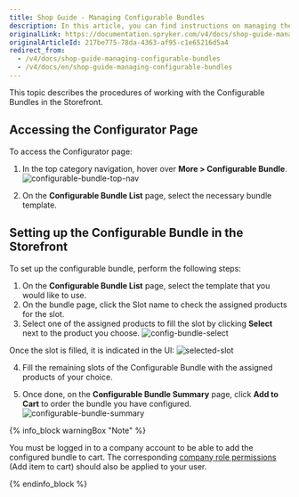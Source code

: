 ```yaml
---
title: Shop Guide - Managing Configurable Bundles
description: In this article, you can find instructions on managing the Configurable Bundle in the Spryker Storefront.
originalLink: https://documentation.spryker.com/v4/docs/shop-guide-managing-configurable-bundles
originalArticleId: 217be775-78da-4363-af95-c1e65216d5a4
redirect_from:
  - /v4/docs/shop-guide-managing-configurable-bundles
  - /v4/docs/en/shop-guide-managing-configurable-bundles
---
```


This topic describes the procedures of working with the Configurable Bundles in the Storefront.

## Accessing the Configurator Page
To access the Configurator page:

1. In the top category navigation, hover over **More > Configurable Bundle**.
![configurable-bundle-top-nav](https://spryker.s3.eu-central-1.amazonaws.com/docs/User+Guides/Shop+User+Guides/Configurator/Managing+Configurable+Bundles/configurable-bundle-top-nav.png) 

2. On the **Configurable Bundle List** page, select the necessary bundle template.

## Setting up the Configurable Bundle in the Storefront
To set up the configurable bundle, perform the following steps:

1. On the **Configurable Bundle List** page, select the template that you would like to use.
2. On the bundle page, click the Slot name to check the assigned products for the slot.
3. Select one of the assigned products to fill the slot by clicking **Select** next to the product you choose.
![config-bundle-select](https://spryker.s3.eu-central-1.amazonaws.com/docs/User+Guides/Shop+User+Guides/Configurator/Managing+Configurable+Bundles/config-bundle-select.png) 

Once the slot is filled, it is indicated in the UI:
![selected-slot](https://spryker.s3.eu-central-1.amazonaws.com/docs/User+Guides/Shop+User+Guides/Configurator/Managing+Configurable+Bundles/selected-slot.png) 

4. Fill the remaining slots of the Configurable Bundle with the assigned products of your choice.

5. Once done, on the **Configurable Bundle Summary** page, click **Add to Cart** to order the bundle you have configured.
![configurable-bundle-summary](https://spryker.s3.eu-central-1.amazonaws.com/docs/User+Guides/Shop+User+Guides/Configurator/Managing+Configurable+Bundles/configurable-bundle-summary.png) 

 {% info_block warningBox "Note" %}

You must be logged in to a company account to be able to add the configured bundle to cart. The corresponding [company role permissions](/docs/scos/user/user-guides/202001.0/shop-user-guide/shop-guide-company-roles.html) (Add item to cart) should also be applied to your user.

{% endinfo_block %}
